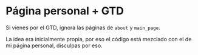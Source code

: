 # Página personal + GTD

Si vienes por el GTD, ignora las páginas de `about` y `main_page`.

La idea era inicialmente propia, por eso el código está mezclado con el de mi página personal, disculpas por eso.
